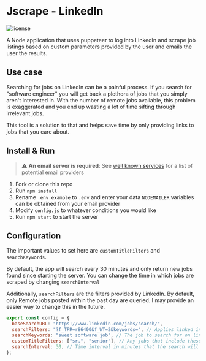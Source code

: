 # Jscrape - LinkedIn

![license](https://img.shields.io/github/license/Christopher-Warren/jscrape?style=flat-square)

A Node application that uses puppeteer to log into LinkedIn and scrape job listings based on custom parameters provided by the user and emails the user the results.

## Use case

Searching for jobs on LinkedIn can be a painful process. If you search for "software engineer" you will get back a plethora of jobs that you simply aren't interested in. With the number of remote jobs available, this problem is exaggerated and you end up wasting a lot of time sifting through irrelevant jobs.

This tool is a solution to that and helps save time by only providing links to jobs that you care about.

## Install & Run

> :warning: **An email server is required**: See [well known services](https://nodemailer.com/smtp/well-known/) for a list of potential email providers

1. Fork or clone this repo
2. Run `npm install`
3. Rename `.env.example` to `.env` and enter your data
   `NODEMAILER` variables can be obtained from your email provider
4. Modify `config.js` to whatever conditions you would like
5. Run `npm start` to start the server

## Configuration

The important values to set here are `customTitleFilters` and `searchKeywords`.

By default, the app will search every 30 minutes and only return new jobs found since starting the server. You can change the time in which jobs are scraped by changing `searchInterval`

Additionally, `searchFilters` are the filters provided by LinkedIn. By default, only Remote jobs posted within the past day are queried. I may provide an easier way to change this in the future.

```js
export const config = {
  baseSearchURL: "https://www.linkedin.com/jobs/search/",
  searchFilters: "?f_TPR=r86400&f_WT=2&keywords=", // Applies linked in filters 1) date posted: past 24 hrs and 2) remote only
  searchKeywords: "sweet software job", // The job to search for on linkedin
  customTitleFilters: ["sr.", "senior"], // Any jobs that include these terms in the title will be omitted in result
  searchInterval: 30, // Time interval in minutes that the search will execute
};
```
